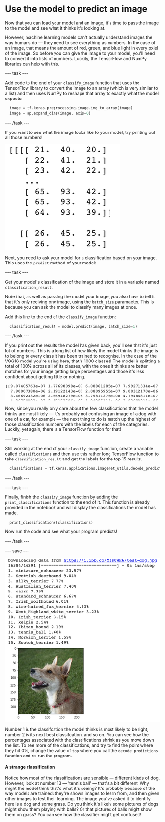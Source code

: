 # Use the model to predict an image
Now that you can load your model and an image, it's time to pass the image to the model and see what it thinks it's looking at.

However, machine learning models can't actually understand images the way humans do — they need to see everything as numbers. In the case of an image, that means the amount of red, green, and blue light in every pxiel of the image. So before you can give the image to your model, you'll need to convert it into lists of numbers. Luckily, the TensorFlow and NumPy libraries can help with this.

--- task ---

Add code to the end of your `classify_image` function that uses the TensorFlow library to convert the image to an array (which is very similar to a list) and then uses NumPy to reshape that array to exactly what the model expects:

```python
  image = tf.keras.preprocessing.image.img_to_array(image)
  image = np.expand_dims(image, axis=0)
```

--- /task ---

If you want to see what the image looks like to your model, try printing out all those numbers!

![Lists of numbers in a Colab output cell.](images/numeric_image.png)

Next, you need to ask your model for a classification based on your image. This uses the `predict` method of your model:

--- task ---

Get your model's classification of the image and store it in a variable named `classification_result`. 

Note that, as well as passing the model your image, you also have to tell it that it's only reciving one image, using the `batch_size` paramaeter. This is because you can ask the model to classify many images at once.

Add this line to the end of the `classify_image` function:

```python
  classification_result = model.predict(image, batch_size=1)
```

--- /task ---

If you print out the results the model has given back, you'll see that it's just lot of numbers. This is a long list of how likely the model thinks the image is to belong to every class it has been trained to recognise. In the case of the VGG16 model you're using here, that's 1000 classes! The model is splitting a total of 100% across all of its classes, with the ones it thinks are better matches for your image getting large percentages and those it's less confident about getting little or nothing.

![A small sample of the list of numbers the model returns.](images/numeric_predictions.png)

Now, since you really only care about the few classifications that the model thinks are most likely — it's probably not confusing an image of a dog with one of a car, for example — the next thing to do is match up the highest of those classification numbers with the labels for each of the categories. Luckily, yet again, there is a TensorFlow function for that!

--- task ---

Still working at the end of your `classify_image` function, create a variable called `classifications` and then use this rather long TensorFlow function to take `classification_result` and get the labels for the top 15 results.

```python
  classifications = tf.keras.applications.imagenet_utils.decode_predictions(classification_result, top=15)
```

--- /task ---

--- task ---

Finally, finish the `classify_image` function by adding the `print_classifications` function to the end of it. This function is already provided in the notebook and will display the classifications the model has made.

```python
  print_classifications(classifications)
```

Now run the code and see what your program predicts!

--- /task ---

--- save ---

![A numbered list of fifteen items, mostly dog breeds, each followed by a percentage. Number thirteen is different — 'tennis_ball 1.60%'. A picture of a small dog appears below the list.](images/finished_project.png)

Number 1 is the classifcation the model thinks is most likely to be right, number 2 is its next best classifcation, and so on. You can see how the percentages associated with the classifications shrink as you move down the list. To see more of the classifications, and try to find the point where they hit 0%, change the value of `top` where you call the `decode_predictions` function and re-run the program.

#### A strange classification

Notice how most of the classifications are sensible — different kinds of dog.  However, look at number 13 — 'tennis ball' — that's a bit different! Why might the model think that's what it's seeing? It's probably because of the way models are trained: they're shown images to learn from, and then given other images to test their learning. The image you've asked it to identify here is a dog and some grass. Do you think it's likely some pictures of dogs might show them playing with balls? Or that pictures of balls might show them on grass? You can see how the classifier might get confused!